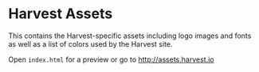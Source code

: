 # Harvest Assets

This contains the Harvest-specific assets including logo images and fonts as well as a list of colors used by the Harvest site.

Open `index.html` for a preview or go to http://assets.harvest.io
